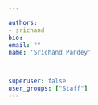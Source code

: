 ```yaml
---

authors:
- srichand
bio: 
email: ""
name: 'Srichand Pandey'



superuser: false
user_groups: ["Staff"]
---
```




